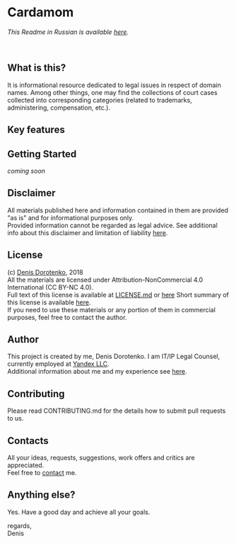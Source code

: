 # Cardamom

*This Readme in Russian is available [here](/cardamom/README-RU.md).*

<br>

## What is this?

It is informational resource dedicated to legal issues in respect of domain names. Among other things, one may find the collections of court cases collected into corresponding categories (related to trademarks, administering, compensation, etc.).<br/>

## Key features


## Getting Started


*coming soon*


## Disclaimer

All materials published here and information contained in them are provided "as is" and for informational purposes only.<br/>
Provided information cannot be regarded as legal advice. See additional info about this disclaimer and limitation of liability [here](DISCLAIMER.md).


## License

(c) [Denis Dorotenko](http://linkedin.com/in/dorotenko/), 2018 <br/>
All the materials are licensed under Attribution-NonCommercial 4.0 International (CC BY-NC 4.0). <br/> 
Full text of this license is available at [LICENSE.md](LICENSE.md) or [here](https://creativecommons.org/licenses/by-nc/4.0/legalcode) Short summary of this license is available [here](https://creativecommons.org/licenses/by-nc/4.0/). <br/>
If you need to use these materials or any portion of them in commercial purposes, feel free to contact the author.

## Author

This project is created by me, Denis Dorotenko. I am IT/IP Legal Counsel, currently employed at [Yandex LLC](https://yandex.com/company/). <br/>
Additional information about me and my experience see [here](/English/AUTHOR.md).

## Contributing

Please read CONTRIBUTING.md for the details how to submit pull requests to us.

## Contacts

All your ideas, requests, suggestions, work offers and critics are appreciated.<br/> 
Feel free to [contact](/English/AUTHOR.md) me.

## Anything else?

Yes. Have a good day and achieve all your goals.

regards,<br/>
Denis
